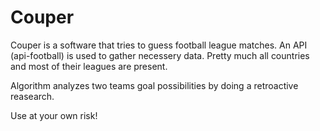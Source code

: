 # Couper

Couper is a software that tries to guess football league matches. An API (api-football) is used to gather necessery data. Pretty much all countries and most of their leagues are present.

Algorithm analyzes two teams goal possibilities by doing a retroactive reasearch.

Use at your own risk!
